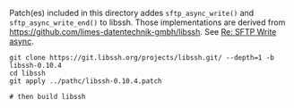 
Patch(es) included in this directory addes `sftp_async_write()` and
`sftp_async_write_end()` to libssh. Those implementations are derived
from https://github.com/limes-datentechnik-gmbh/libssh. See [Re: SFTP
Write async](https://archive.libssh.org/libssh/2020-06/0000004.html).

```console
git clone https://git.libssh.org/projects/libssh.git/ --depth=1 -b libssh-0.10.4
cd libssh
git apply ../pathc/libssh-0.10.4.patch

# then build libssh
```
